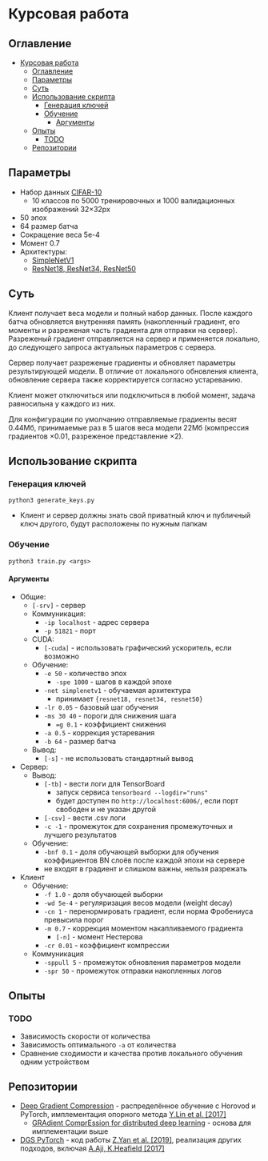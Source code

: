 # Курсовая работа

## Оглавление

- [Курсовая работа](#курсовая-работа)
  - [Оглавление](#оглавление)
  - [Параметры](#параметры)
  - [Суть](#суть)
  - [Использование скрипта](#использование-скрипта)
    - [Генерация ключей](#генерация-ключей)
    - [Обучение](#обучение)
      - [Аргументы](#аргументы)
  - [Опыты](#опыты)
    - [TODO](#todo)
  - [Репозитории](#репозитории)

## Параметры

- Набор данных [CIFAR-10](https://www.cs.toronto.edu/~kriz/cifar.html)
  - 10 классов по 5000 тренировочных и 1000 валидационных изображений 32×32px
- 50 эпох
- 64 размер батча
- Сокращение веса 5e-4
- Момент 0.7
- Архитектуры:
  - [SimpleNetV1]("https://arxiv.org/abs/1608.06037")
  - [ResNet18, ResNet34, ResNet50](https://arxiv.org/abs/1512.03385v1)

## Суть

Клиент получает веса модели и полный набор данных.
После каждого батча обновляется внутренняя память (накопленный градиент, его моменты и разреженая часть градиента для отправки на сервер). Разреженый градиент отправляется на сервер и применяется локально, до следующего запроса актуальных параметров с сервера.

Сервер получает разреженые градиенты и обновляет параметры результирующей модели. В отличие от локального обновления клиента, обновление сервера также корректируется согласно устареванию.

Клиент может отключиться или подключиться в любой момент, задача равносильна у каждого из них.

Для конфигурации по умолчанию отправляемые градиенты весят 0.44Мб, принимаемые раз в 5 шагов веса модели 22Мб (компрессия градиентов ×0.01, разреженое представление ×2).

## Использование скрипта

### Генерация ключей

`python3 generate_keys.py`

- Клиент и сервер должны знать свой приватный ключ и публичный ключ другого, будут расположены по нужным папкам

### Обучение

`python3 train.py <args>`

#### Аргументы

- Общие:
  - `[-srv]` - сервер
  - Коммуникация:
    - `-ip localhost` - адрес сервера
    - `-p 51821` - порт
  - CUDA:
    - `[-cuda]` - использовать графический ускоритель, если возможно
  - Обучение:
    - `-e 50` - количество эпох
      - `-spe 1000` - шагов в каждой эпохе
    - `-net simplenetv1` - обучаемая архитектура
      - принимает `{resnet18, resnet34, resnet50}`
    - `-lr 0.05` - базовый шаг обучения
    - `-ms 30 40` - пороги для снижения шага
      - `=g 0.1` - коэффициент снижения
    - `-a 0.5` - коррекция устаревания
    - `-b 64` - размер батча
  - Вывод:
    - `[-s]` - не использовать стандартный вывод
- Сервер:
  - Вывод:
    - `[-tb]` - вести логи для TensorBoard
      - запуск сервиса `tensorboard --logdir="runs"`
      - будет доступен по `http://localhost:6006/`, если порт свободен и не указан другой
    - `[-csv]` - вести .csv логи
    - `-c -1` - промежуток для сохранения промежуточных и лучшего результатов
  - Обучение:
    - `-bnf 0.1` - доля обучающей выборки для обучения коэффициентов BN слоёв после каждой эпохи на сервере
    - не входят в градиент и слишком важны, нельзя разрежать
- Клиент
  - Обучение:
    - `-f 1.0` - доля обучающей выборки
    - `-wd 5e-4` - регуляризация весов модели (weight decay)
    - `-cn 1` - перенормировать градиент, если норма Фробениуса превысила порог
    - `-m 0.7` - коррекция моментом накапливаемого градиента
      - `[-n]` - момент Нестерова
    - `-cr 0.01` - коэффициент компрессии
  - Коммуникация
    - `-sppull 5` - промежуток обновления параметров модели
    - `-spr 50` - промежуток отправки накопленных логов

## Опыты

### TODO

- Зависимость скорости от количества
- Зависимость оптимального `-a` от количества
- Сравнение сходимости и качества против локального обучения одним устройством

## Репозитории

- [Deep Gradient Compression](https://github.com/synxlin/deep-gradient-compression) - распределённое обучение с Horovod и PyTorch, имплементация опорного метода [Y.Lin et al. [2017]](2)
  - [GRAdient ComprEssion for distributed deep learning](https://github.com/sands-lab/grace) - основа для имплементации выше
- [DGS PyTorch](https://github.com/yanring/DGS) - код работы [Z.Yan et al. [2019]](https://dl.acm.org/doi/10.1145/3404397.3404401), реализация других подходов, включая [A.Aji, K.Heafield [2017]](1)

[1]: https://arxiv.org/abs/1704.05021 "A.Aji, K.Heafield [2017]"
[2]: https://arxiv.org/abs/1712.01887 "Y.Lin et al. [2017]"
